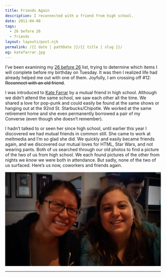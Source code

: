 ```yaml
---
title: Friends Again
description: I reconnected with a friend from high school.
date: 2011-04-08
tags: 
  - 26 before 26
  - friends
layout: layouts/post.njk
permalink: /{{ date | pathDate }}/{{ title | slug }}/
og: katefarrar.jpg
---
```


I’ve been examining my [26 before 26](/2010/08/22/26-before-26/) list, trying to determine which items I will complete before my birthday on Tuesday. It was then I realized life had already helped me out with one of them. Joyfully, I am crossing off #12: <span style="text-decoration:line-through;">Reconnect with an old friend</span>.

I was introduced to [Kate Farrar](http://katefarrar.tumblr.com/) by a mutual friend in high school. Although we didn’t attend the same school, we saw each other all the time. We shared a love for pop-punk and could easily be found at the same shows or hanging out at the 92nd St. Starbucks/Chipotle. We worked at the same retirement home and she even permanently borrowed a pair of my Converse (even though she doesn’t remember).

I hadn’t talked to or seen her since high school, until earlier this year I discovered we had mutual friends in common still. She came to work at meltmedia and I’m so glad she did. We quickly and easily became friends again, and we discovered our mutual loves for HTML, Star Wars, and not wearing pants. Both of us searched through our old photos to find a picture of the two of us from high school. We each found pictures of the other from nights we _know_ we were both in attendance. But sadly, none of the two of us surfaced. Here’s us now, coworkers and friends again.

![me and Kate](/img/katefarrar.jpg)

---
